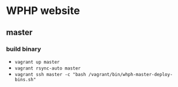 # WPHP website

## master

### build binary
- `vagrant up master`
- `vagrant rsync-auto master`
- `vagrant ssh master -c "bash /vagrant/bin/whph-master-deploy-bins.sh"`
